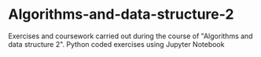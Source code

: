 # Algorithms-and-data-structure-2
Exercises and coursework carried out during the course of "Algorithms and data structure 2". Python coded exercises using Jupyter Notebook 
